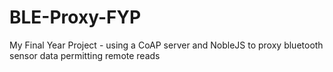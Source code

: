 # BLE-Proxy-FYP
My Final Year Project - using a CoAP server and NobleJS to proxy bluetooth sensor data permitting remote reads
